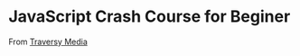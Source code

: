 # JavaScript Crash Course for Beginer
From [Traversy Media](https://www.youtube.com/watch?v=hdI2bqOjy3c)